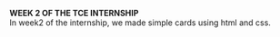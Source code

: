 <b>WEEK 2 OF THE TCE INTERNSHIP</b>
<br>
In week2 of the internship, we made simple cards using html and css.
